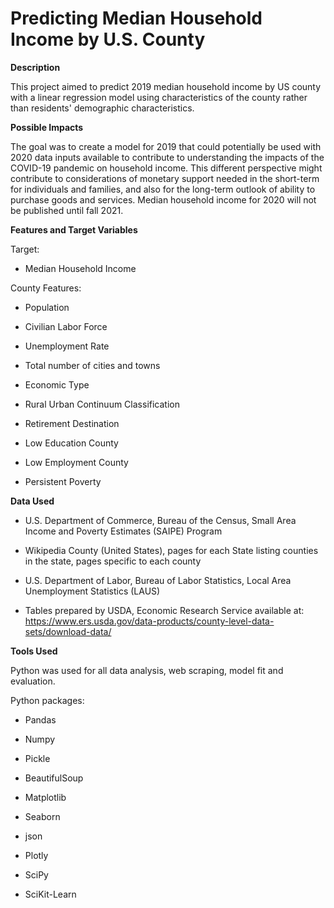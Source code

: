 # Predicting Median Household Income by U.S. County

**Description**

This project aimed to predict 2019 median household income by US county with a linear regression model using characteristics of the county rather than residents' demographic characteristics. 



**Possible Impacts**

The goal was to create a model for 2019 that could potentially be used with 2020 data inputs available to contribute to understanding the impacts of the COVID-19 pandemic on household income.  This different perspective might contribute to considerations of monetary support needed in the short-term for individuals and families, and also for the long-term outlook of ability to purchase goods and services. Median household income for 2020 will not be published until fall 2021. 



**Features and Target Variables**

Target: 

* Median Household Income

County Features:

* Population
* Civilian Labor Force

* Unemployment Rate

* Total number of cities and towns

* Economic Type

* Rural Urban Continuum Classification

* Retirement Destination

* Low Education County

* Low Employment County

* Persistent Poverty



**Data Used**

* U.S. Department of Commerce, Bureau of the Census, Small Area Income and Poverty Estimates (SAIPE) Program

* Wikipedia County (United States), pages for each State listing counties in the state, pages specific to each county

* U.S. Department of Labor, Bureau of Labor Statistics, Local Area Unemployment Statistics (LAUS)

* Tables prepared by USDA, Economic Research Service available at: https://www.ers.usda.gov/data-products/county-level-data-sets/download-data/ 



**Tools Used**

Python was used for all data analysis, web scraping, model fit and evaluation.

Python packages: 

* Pandas 

* Numpy

* Pickle

* BeautifulSoup 

* Matplotlib 

* Seaborn 

* json

* Plotly

* SciPy

* SciKit-Learn



